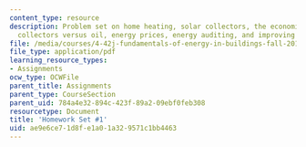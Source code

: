 ```yaml
---
content_type: resource
description: Problem set on home heating, solar collectors, the economics of solar
  collectors versus oil, energy prices, energy auditing, and improving energy efficiency.
file: /media/courses/4-42j-fundamentals-of-energy-in-buildings-fall-2010/ae9e6ce71d8fe1a01a329571c1bb4463_MIT4_42JF10_assn01.pdf
file_type: application/pdf
learning_resource_types:
- Assignments
ocw_type: OCWFile
parent_title: Assignments
parent_type: CourseSection
parent_uid: 784a4e32-894c-423f-89a2-09ebf0feb308
resourcetype: Document
title: 'Homework Set #1'
uid: ae9e6ce7-1d8f-e1a0-1a32-9571c1bb4463
---
```

